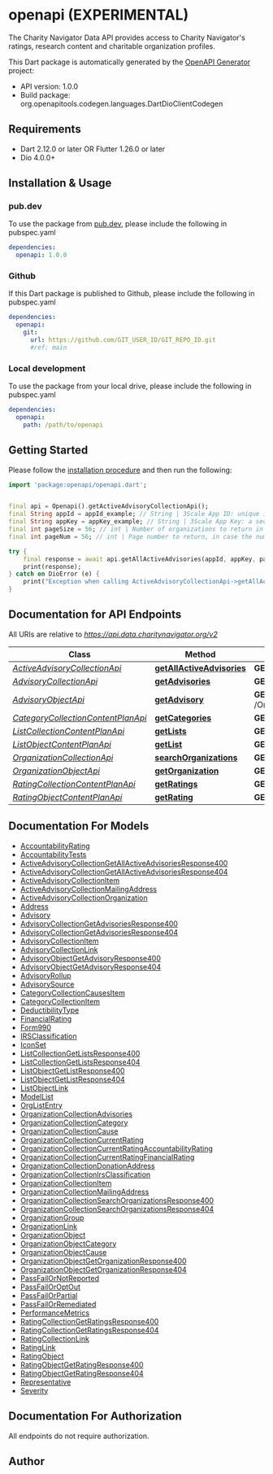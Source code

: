 # openapi (EXPERIMENTAL)
The Charity Navigator Data API provides access to Charity Navigator's
ratings, research content and charitable organization profiles.

This Dart package is automatically generated by the [OpenAPI Generator](https://openapi-generator.tech) project:

- API version: 1.0.0
- Build package: org.openapitools.codegen.languages.DartDioClientCodegen

## Requirements

* Dart 2.12.0 or later OR Flutter 1.26.0 or later
* Dio 4.0.0+

## Installation & Usage

### pub.dev
To use the package from [pub.dev](https://pub.dev), please include the following in pubspec.yaml
```yaml
dependencies:
  openapi: 1.0.0
```

### Github
If this Dart package is published to Github, please include the following in pubspec.yaml
```yaml
dependencies:
  openapi:
    git:
      url: https://github.com/GIT_USER_ID/GIT_REPO_ID.git
      #ref: main
```

### Local development
To use the package from your local drive, please include the following in pubspec.yaml
```yaml
dependencies:
  openapi:
    path: /path/to/openapi
```

## Getting Started

Please follow the [installation procedure](#installation--usage) and then run the following:

```dart
import 'package:openapi/openapi.dart';


final api = Openapi().getActiveAdvisoryCollectionApi();
final String appId = appId_example; // String | 3Scale App ID: unique identifier for an application registered in the Charity Navigator  developer portal.
final String appKey = appKey_example; // String | 3Scale App Key: a secret key to authenticate the assigned App ID.
final int pageSize = 56; // int | Number of organizations to return in a single response message. Used in combination with `pageNum` for paged responses. Default value is 100.  If specified, must be an integer value between 1 and 1,000.
final int pageNum = 56; // int | Page number to return, in case the number of available objects in the result set is greater than the specified or default `pageSize`. Default value is 1. If the value of pageNum is greater than the number of pages in the result set, the method will return a 404 error. If the requested starting position, computed as `((pageNum-1) * pageSize) + 1`, is greater than the maximum supported result size of 10,000 objects, the method will return a 400 error.

try {
    final response = await api.getAllActiveAdvisories(appId, appKey, pageSize, pageNum);
    print(response);
} catch on DioError (e) {
    print("Exception when calling ActiveAdvisoryCollectionApi->getAllActiveAdvisories: $e\n");
}

```

## Documentation for API Endpoints

All URIs are relative to *https://api.data.charitynavigator.org/v2*

Class | Method | HTTP request | Description
------------ | ------------- | ------------- | -------------
[*ActiveAdvisoryCollectionApi*](doc/ActiveAdvisoryCollectionApi.md) | [**getAllActiveAdvisories**](doc/ActiveAdvisoryCollectionApi.md#getallactiveadvisories) | **GET** /Advisory | 
[*AdvisoryCollectionApi*](doc/AdvisoryCollectionApi.md) | [**getAdvisories**](doc/AdvisoryCollectionApi.md#getadvisories) | **GET** /Organizations/{ein}/Advisories | 
[*AdvisoryObjectApi*](doc/AdvisoryObjectApi.md) | [**getAdvisory**](doc/AdvisoryObjectApi.md#getadvisory) | **GET** /Organizations/{ein}/Advisories/{AdvisoryID} | 
[*CategoryCollectionContentPlanApi*](doc/CategoryCollectionContentPlanApi.md) | [**getCategories**](doc/CategoryCollectionContentPlanApi.md#getcategories) | **GET** /Categories | 
[*ListCollectionContentPlanApi*](doc/ListCollectionContentPlanApi.md) | [**getLists**](doc/ListCollectionContentPlanApi.md#getlists) | **GET** /Lists | 
[*ListObjectContentPlanApi*](doc/ListObjectContentPlanApi.md) | [**getList**](doc/ListObjectContentPlanApi.md#getlist) | **GET** /Lists/{ListID} | 
[*OrganizationCollectionApi*](doc/OrganizationCollectionApi.md) | [**searchOrganizations**](doc/OrganizationCollectionApi.md#searchorganizations) | **GET** /Organizations | 
[*OrganizationObjectApi*](doc/OrganizationObjectApi.md) | [**getOrganization**](doc/OrganizationObjectApi.md#getorganization) | **GET** /Organizations/{ein} | 
[*RatingCollectionContentPlanApi*](doc/RatingCollectionContentPlanApi.md) | [**getRatings**](doc/RatingCollectionContentPlanApi.md#getratings) | **GET** /Organizations/{ein}/Ratings | 
[*RatingObjectContentPlanApi*](doc/RatingObjectContentPlanApi.md) | [**getRating**](doc/RatingObjectContentPlanApi.md#getrating) | **GET** /Organizations/{ein}/Ratings/{RatingID} | 


## Documentation For Models

 - [AccountabilityRating](doc/AccountabilityRating.md)
 - [AccountabilityTests](doc/AccountabilityTests.md)
 - [ActiveAdvisoryCollectionGetAllActiveAdvisoriesResponse400](doc/ActiveAdvisoryCollectionGetAllActiveAdvisoriesResponse400.md)
 - [ActiveAdvisoryCollectionGetAllActiveAdvisoriesResponse404](doc/ActiveAdvisoryCollectionGetAllActiveAdvisoriesResponse404.md)
 - [ActiveAdvisoryCollectionItem](doc/ActiveAdvisoryCollectionItem.md)
 - [ActiveAdvisoryCollectionMailingAddress](doc/ActiveAdvisoryCollectionMailingAddress.md)
 - [ActiveAdvisoryCollectionOrganization](doc/ActiveAdvisoryCollectionOrganization.md)
 - [Address](doc/Address.md)
 - [Advisory](doc/Advisory.md)
 - [AdvisoryCollectionGetAdvisoriesResponse400](doc/AdvisoryCollectionGetAdvisoriesResponse400.md)
 - [AdvisoryCollectionGetAdvisoriesResponse404](doc/AdvisoryCollectionGetAdvisoriesResponse404.md)
 - [AdvisoryCollectionItem](doc/AdvisoryCollectionItem.md)
 - [AdvisoryCollectionLink](doc/AdvisoryCollectionLink.md)
 - [AdvisoryObjectGetAdvisoryResponse400](doc/AdvisoryObjectGetAdvisoryResponse400.md)
 - [AdvisoryObjectGetAdvisoryResponse404](doc/AdvisoryObjectGetAdvisoryResponse404.md)
 - [AdvisoryRollup](doc/AdvisoryRollup.md)
 - [AdvisorySource](doc/AdvisorySource.md)
 - [CategoryCollectionCausesItem](doc/CategoryCollectionCausesItem.md)
 - [CategoryCollectionItem](doc/CategoryCollectionItem.md)
 - [DeductibilityType](doc/DeductibilityType.md)
 - [FinancialRating](doc/FinancialRating.md)
 - [Form990](doc/Form990.md)
 - [IRSClassification](doc/IRSClassification.md)
 - [IconSet](doc/IconSet.md)
 - [ListCollectionGetListsResponse400](doc/ListCollectionGetListsResponse400.md)
 - [ListCollectionGetListsResponse404](doc/ListCollectionGetListsResponse404.md)
 - [ListObjectGetListResponse400](doc/ListObjectGetListResponse400.md)
 - [ListObjectGetListResponse404](doc/ListObjectGetListResponse404.md)
 - [ListObjectLink](doc/ListObjectLink.md)
 - [ModelList](doc/ModelList.md)
 - [OrgListEntry](doc/OrgListEntry.md)
 - [OrganizationCollectionAdvisories](doc/OrganizationCollectionAdvisories.md)
 - [OrganizationCollectionCategory](doc/OrganizationCollectionCategory.md)
 - [OrganizationCollectionCause](doc/OrganizationCollectionCause.md)
 - [OrganizationCollectionCurrentRating](doc/OrganizationCollectionCurrentRating.md)
 - [OrganizationCollectionCurrentRatingAccountabilityRating](doc/OrganizationCollectionCurrentRatingAccountabilityRating.md)
 - [OrganizationCollectionCurrentRatingFinancialRating](doc/OrganizationCollectionCurrentRatingFinancialRating.md)
 - [OrganizationCollectionDonationAddress](doc/OrganizationCollectionDonationAddress.md)
 - [OrganizationCollectionIrsClassification](doc/OrganizationCollectionIrsClassification.md)
 - [OrganizationCollectionItem](doc/OrganizationCollectionItem.md)
 - [OrganizationCollectionMailingAddress](doc/OrganizationCollectionMailingAddress.md)
 - [OrganizationCollectionSearchOrganizationsResponse400](doc/OrganizationCollectionSearchOrganizationsResponse400.md)
 - [OrganizationCollectionSearchOrganizationsResponse404](doc/OrganizationCollectionSearchOrganizationsResponse404.md)
 - [OrganizationGroup](doc/OrganizationGroup.md)
 - [OrganizationLink](doc/OrganizationLink.md)
 - [OrganizationObject](doc/OrganizationObject.md)
 - [OrganizationObjectCategory](doc/OrganizationObjectCategory.md)
 - [OrganizationObjectCause](doc/OrganizationObjectCause.md)
 - [OrganizationObjectGetOrganizationResponse400](doc/OrganizationObjectGetOrganizationResponse400.md)
 - [OrganizationObjectGetOrganizationResponse404](doc/OrganizationObjectGetOrganizationResponse404.md)
 - [PassFailOrNotReported](doc/PassFailOrNotReported.md)
 - [PassFailOrOptOut](doc/PassFailOrOptOut.md)
 - [PassFailOrPartial](doc/PassFailOrPartial.md)
 - [PassFailOrRemediated](doc/PassFailOrRemediated.md)
 - [PerformanceMetrics](doc/PerformanceMetrics.md)
 - [RatingCollectionGetRatingsResponse400](doc/RatingCollectionGetRatingsResponse400.md)
 - [RatingCollectionGetRatingsResponse404](doc/RatingCollectionGetRatingsResponse404.md)
 - [RatingCollectionLink](doc/RatingCollectionLink.md)
 - [RatingLink](doc/RatingLink.md)
 - [RatingObject](doc/RatingObject.md)
 - [RatingObjectGetRatingResponse400](doc/RatingObjectGetRatingResponse400.md)
 - [RatingObjectGetRatingResponse404](doc/RatingObjectGetRatingResponse404.md)
 - [Representative](doc/Representative.md)
 - [Severity](doc/Severity.md)


## Documentation For Authorization

 All endpoints do not require authorization.


## Author



